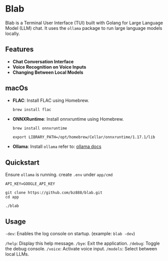 # Blab

Blab is a Terminal User Interface (TUI) built with Golang for Large Language Model (LLM) chat. It uses the `ollama` package to run large language models locally.

## Features
- **Chat Conversation Interface**
- **Voice Recognition on Voice Inputs**
- **Changing Between Local Models**

## macOs

- **FLAC**: Install FLAC using Homebrew.
  ```sh
  brew install flac
  ```
- **ONNXRuntime**: Install onnxruntime using Homebrew.
  ```shell
  brew install onnxruntime
  ```
  ```shell
  export LIBRARY_PATH=/opt/homebrew/Cellar/onnxruntime/1.17.1/lib
  ```
- **Ollama**: Install `ollama` refer to: [ollama docs](https://github.com/ollama/ollama)

## Quickstart
Ensure `ollama` is running.
create `.env` under `app/cmd` 
```shell
API_KEY=GOOGLE_API_KEY
```

```shell
git clone https://github.com/bz888/blab.git
cd app
```
```shell
./blab
```


## Usage
`-dev`: Enables the log console on startup. (example: `blab -dev`)

`/help`: Display this help message.
`/bye`: Exit the application.
`/debug`: Toggle the debug console.
`/voice`: Activate voice input.
`/models`: Select between local LLMs.